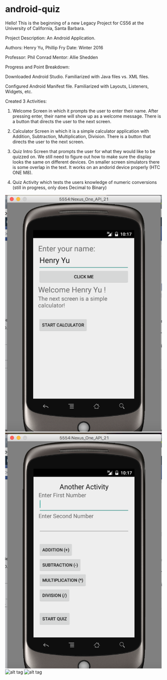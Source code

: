 # android-quiz

Hello! This is the beginning of a new Legacy Project for CS56 at the University of California, Santa Barbara.

Project Description: An Android Application.

Authors: Henry Yu, Phillip Fry Date: Winter 2016

Professor: Phil Conrad
Mentor: Allie Shedden

Progress and Point Breakdown:

Downloaded Android Studio. Familiarized with Java files vs. XML files.

Configured Android Manifest file. Familiarized with Layouts, Listeners, Widgets, etc.

Created 3 Activities: 
  
  1) Welcome Screen in which it prompts the user to enter their name. After pressing enter, their name will show up as a welcome message. There is a button that directs the user to the next screen.
  
  2) Calculator Screen in which it is a simple calculator application with Addition, Subtraction, Multiplication, Division. There is a button that directs the user to the next screen.
  
  3) Quiz Intro Screen that prompts the user for what they would like to be quizzed on.
        We still need to figure out how to make sure the display looks the same on different devices. On smaller screen simulators 
        there is some overlap in the text. It works on an andorid device properly (HTC ONE M8).
        
  4) Quiz Activity which tests the users knowledge of numeric conversions (still in progress, only does Decimal to Binary)
  

![alt tag](MainActivity.jpg)
![alt tag](CalculatorActivity.jpg)
![alt tag](https://github.com/henryhyu/android-quiz/blob/master/ActivityIntroQuiz.JPG)
![alt tag](https://github.com/henryhyu/android-quiz/blob/master/QuizActivity.JPG)
